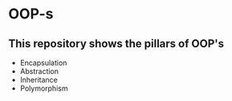 # OOP-s
## This repository shows the pillars of OOP's
- Encapsulation
- Abstraction
- Inheritance
- Polymorphism
